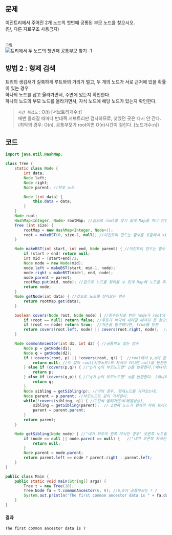 ## 문제
이진트리에서 주어진 2개 노드의 첫번째 공통된 부모 노드를 찾으시오. <br> (단, 다른 자료구조 사용금지) <br> <br>

`그림` <br>
![트리에서 두 노드의 첫번째 공통부모 찾기 -1](https://user-images.githubusercontent.com/57389368/191922012-2afdbb97-19aa-49f8-9544-05840112c73a.JPG) <br>

## 방법 2 : 형제 검색
트리의 생김새가 길쭉하게 루트와의 거리가 멀고, 두 개의 노드가 서로 근처에 있을 확률이 있는 경우 <br> 하나의 노드를 잡고 올라가면서, 주변에 있는지 확인한다. <br>
하나의 노드의 부모 노드를 올라가면서, 자식 노드에 해당 노드가 있는지 확인한다. 

> `시간 복잡도` : O(t)  [서브트리개수:t] <br>
> 매번 올라갈 때마다 반대쪽 서브트리만 검사하므로, 찾았던 곳은 다시 안 간다. <br>
> (최악의 경우: O(n), 공통부모가 root이면 O(n)시간이 걸린다. [노드개수:n])

## 코드
```java
import java.util.HashMap;

class Tree {
    static class Node {
        int data;
        Node left;
        Node right;
        Node parent; //부모 노드

        Node (int data) {
            this.data = data;
        }
    }
    Node root;
    HashMap<Integer, Node> rootMap; //값으로 root를 찾기 쉽게 Map을 하나 선언한다.
    Tree (int size) {
        rootMap = new HashMap<Integer, Node>();
        root = makeBST(0, size-1, null); //이진트리 만드는 함수를 호출해서 size만큼 이진트리를 만든다.
    }

    Node makeBST(int start, int end, Node parent) { //이진트리 만드는 함수
        if (start > end) return null;
        int mid = (start+end)/2;
        Node node = new Node(mid);
        node.left = makeBST(start, mid-1, node);
        node.right = makeBST(mid+1, end, node);
        node.parent = parent;
        rootMap.put(mid, node); //값으로 노드를 찾아올 수 있게 Map에 노드를 추가한다.
        return node;
    }
    Node getNode(int data) { //값으로 노드를 찾아오는 함수
        return rootMap.get(data);
    }

    boolean covers(Node root, Node node) { //함수인자로 받은 node가 root의 자손인지 판단하는 함수
        if (root == null) return false; //루트가 바닥에 내려갈 때까지 못 찾으면 false를 반환
        if (root == node) return true;  //자손을 발견했다면, true를 반환
        return covers(root.left, node) || covers(root.right, node);  //해당노드의 왼쪽/오른쪽 자식 노드를 검사한다.
    }

    Node commonAncestor(int d1, int d2) { //공통부모 찾는 함수
        Node p = getNode(d1);
        Node q = getNode(d2);
        if (!covers(root, p) || !covers(root, q)) {  //root에서 p,q의 존재여부를 확인한다.
            return null; //두 값이 root(시작노드)의 자식이 아니면 null을 반환한다.
        } else if (covers(p,q)) { //"p가 q의 부모노드면" p를 반환한다.(왜냐하면 p에서 둘이 만난다.)
            return p;
        } else if (covers(q,p)) { //"q가 p의 부모노드면" q를 반환한다. (왜냐하면 q에서 둘이 만난다.)
            return q;
        }
        Node sibling = getSibling(p); //이외 경우, 형제노드를 가져오는데,
        Node parent = p.parent; //부모노드도 같이 가져온다.
        while(!covers(sibling, q)) { //1칸씩 올라가면서(레벨상승),
            sibling = getSibling(parent);  // 2번째 노드가 형제의 하위 트리에 속하는 노드인지 판단한다.
            parent = parent.parent;
        }
        return parent;
    }

    Node getSibling(Node node) { //"내가 부모의 왼쪽 자식인 경우" 오른쪽 노드를 가져온다.
        if (node == null || node.parent == null) {   //"내가 오른쪽 자식인 경우" 왼쪽 노드를 가져온다. 
            return null; 
        }
        Node parent = node.parent;
        return parent.left == node ? parent.right : parent.left;
    }
}

public class Main {
    public static void main(String[] args) {
        Tree t = new Tree(10);
        Tree.Node fa = t.commonAncestor(6, 9); //6,9의 공통부모는 ? 7
        System.out.println("The first common ancestor data is " + fa.data);
    }
}
```

#### 결과
```
The first common ancestor data is 7
```


                              
